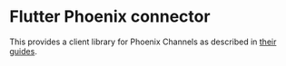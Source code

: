 # Flutter Phoenix connector

This provides a client library for Phoenix Channels as described in [their guides][channel-guide].

[channel-guide]: https://hexdocs.pm/phoenix/channels.html
